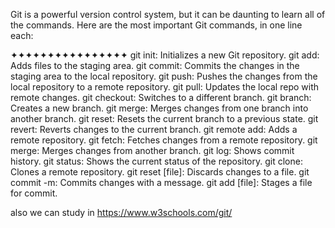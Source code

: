 Git is a powerful version control system, but it can be daunting to learn all of the commands. Here are the most important Git commands, in one line each:

✦✦✦✦✦✦✦✦✦✦✦✦✦✦✦✦
git init: Initializes a new Git repository.
git add: Adds files to the staging area.
git commit: Commits the changes in the staging area to the local repository.
git push: Pushes the changes from the local repository to a remote repository.
git pull: Updates the local repo with remote changes.
git checkout: Switches to a different branch.
git branch: Creates a new branch.
git merge: Merges changes from one branch into another branch.
git reset: Resets the current branch to a previous state.
git revert: Reverts changes to the current branch.
git remote add: Adds a remote repository.
git fetch: Fetches changes from a remote repository.
git merge: Merges changes from another branch.
git log: Shows commit history.
git status: Shows the current status of the repository.
git clone: Clones a remote repository.
git reset [file]: Discards changes to a file.
git commit -m: Commits changes with a message.
git add [file]: Stages a file for commit.

also we can study in https://www.w3schools.com/git/